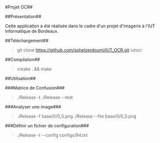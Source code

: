 #Projet OCR#

##Présentation##

Cette application a été réalisée dans le cadre d'un projet d'imagerie à l'IUT informatique de Bordeaux.

##Téléchargement##

> git clone https://github.com/sohelzerdoumi/IUT_OCR.git iutocr

##Compilation##

> cmake . &&  make

##Utilisation##

###Matrice de Confusion###
> ./Release -t
> ./Release --test

###Analyser une image###
> ./Release -f base/0/0_5.png
> ./Release --file base/0/0_5.png

###Définir un fichier de configuration###
>./Release -t --config configs/94.txt




